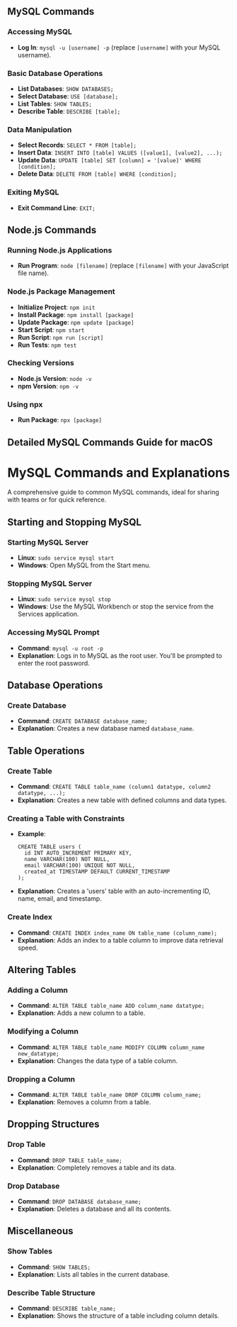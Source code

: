 ## MySQL Commands

### Accessing MySQL
- **Log In**: `mysql -u [username] -p` (replace `[username]` with your MySQL username).

### Basic Database Operations
- **List Databases**: `SHOW DATABASES;`
- **Select Database**: `USE [database];`
- **List Tables**: `SHOW TABLES;`
- **Describe Table**: `DESCRIBE [table];`

### Data Manipulation
- **Select Records**: `SELECT * FROM [table];`
- **Insert Data**: `INSERT INTO [table] VALUES ([value1], [value2], ...);`
- **Update Data**: `UPDATE [table] SET [column] = '[value]' WHERE [condition];`
- **Delete Data**: `DELETE FROM [table] WHERE [condition];`

### Exiting MySQL
- **Exit Command Line**: `EXIT;`

## Node.js Commands

### Running Node.js Applications
- **Run Program**: `node [filename]` (replace `[filename]` with your JavaScript file name).

### Node.js Package Management
- **Initialize Project**: `npm init`
- **Install Package**: `npm install [package]`
- **Update Package**: `npm update [package]`
- **Start Script**: `npm start`
- **Run Script**: `npm run [script]`
- **Run Tests**: `npm test`

### Checking Versions
- **Node.js Version**: `node -v`
- **npm Version**: `npm -v`

### Using npx
- **Run Package**: `npx [package]`

## Detailed MySQL Commands Guide for macOS


# MySQL Commands and Explanations

A comprehensive guide to common MySQL commands, ideal for sharing with teams or for quick reference.

## Starting and Stopping MySQL

### Starting MySQL Server
- **Linux**: `sudo service mysql start`
- **Windows**: Open MySQL from the Start menu.

### Stopping MySQL Server
- **Linux**: `sudo service mysql stop`
- **Windows**: Use the MySQL Workbench or stop the service from the Services application.

### Accessing MySQL Prompt
- **Command**: `mysql -u root -p`
- **Explanation**: Logs in to MySQL as the root user. You'll be prompted to enter the root password.

## Database Operations

### Create Database
- **Command**: `CREATE DATABASE database_name;`
- **Explanation**: Creates a new database named `database_name`.

## Table Operations

### Create Table
- **Command**: `CREATE TABLE table_name (column1 datatype, column2 datatype, ...);`
- **Explanation**: Creates a new table with defined columns and data types.

### Creating a Table with Constraints
- **Example**: 
  ```
  CREATE TABLE users (
    id INT AUTO_INCREMENT PRIMARY KEY,
    name VARCHAR(100) NOT NULL,
    email VARCHAR(100) UNIQUE NOT NULL,
    created_at TIMESTAMP DEFAULT CURRENT_TIMESTAMP
  );
  ```
- **Explanation**: Creates a 'users' table with an auto-incrementing ID, name, email, and timestamp.

### Create Index
- **Command**: `CREATE INDEX index_name ON table_name (column_name);`
- **Explanation**: Adds an index to a table column to improve data retrieval speed.

## Altering Tables

### Adding a Column
- **Command**: `ALTER TABLE table_name ADD column_name datatype;`
- **Explanation**: Adds a new column to a table.

### Modifying a Column
- **Command**: `ALTER TABLE table_name MODIFY COLUMN column_name new_datatype;`
- **Explanation**: Changes the data type of a table column.

### Dropping a Column
- **Command**: `ALTER TABLE table_name DROP COLUMN column_name;`
- **Explanation**: Removes a column from a table.

## Dropping Structures

### Drop Table
- **Command**: `DROP TABLE table_name;`
- **Explanation**: Completely removes a table and its data.

### Drop Database
- **Command**: `DROP DATABASE database_name;`
- **Explanation**: Deletes a database and all its contents.

## Miscellaneous

### Show Tables
- **Command**: `SHOW TABLES;`
- **Explanation**: Lists all tables in the current database.

### Describe Table Structure
- **Command**: `DESCRIBE table_name;`
- **Explanation**: Shows the structure of a table including column details.
